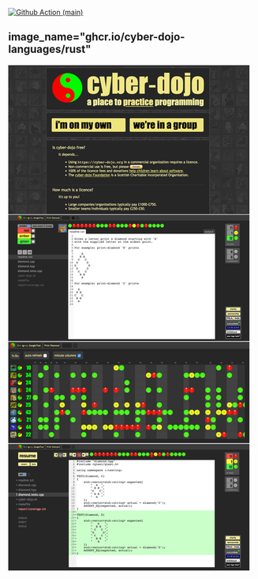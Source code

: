[![Github Action (main)](https://github.com/cyber-dojo-languages/rust/actions/workflows/main.yml/badge.svg)](https://github.com/cyber-dojo-languages/rust/actions)


## image_name="ghcr.io/cyber-dojo-languages/rust"

![cyber-dojo.org home page](https://github.com/cyber-dojo/cyber-dojo/blob/master/shared/home_page_snapshot.png)
